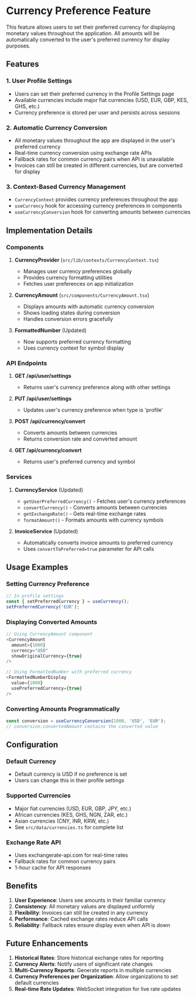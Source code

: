# Currency Preference Feature

This feature allows users to set their preferred currency for displaying monetary values throughout the application. All amounts will be automatically converted to the user's preferred currency for display purposes.

## Features

### 1. User Profile Settings
- Users can set their preferred currency in the Profile Settings page
- Available currencies include major fiat currencies (USD, EUR, GBP, KES, GHS, etc.)
- Currency preference is stored per user and persists across sessions

### 2. Automatic Currency Conversion
- All monetary values throughout the app are displayed in the user's preferred currency
- Real-time currency conversion using exchange rate APIs
- Fallback rates for common currency pairs when API is unavailable
- Invoices can still be created in different currencies, but are converted for display

### 3. Context-Based Currency Management
- `CurrencyContext` provides currency preferences throughout the app
- `useCurrency` hook for accessing currency preferences in components
- `useCurrencyConversion` hook for converting amounts between currencies

## Implementation Details

### Components

1. **CurrencyProvider** (`src/lib/contexts/CurrencyContext.tsx`)
   - Manages user currency preferences globally
   - Provides currency formatting utilities
   - Fetches user preferences on app initialization

2. **CurrencyAmount** (`src/components/CurrencyAmount.tsx`)
   - Displays amounts with automatic currency conversion
   - Shows loading states during conversion
   - Handles conversion errors gracefully

3. **FormattedNumber** (Updated)
   - Now supports preferred currency formatting
   - Uses currency context for symbol display

### API Endpoints

1. **GET /api/user/settings**
   - Returns user's currency preference along with other settings

2. **PUT /api/user/settings**
   - Updates user's currency preference when type is 'profile'

3. **POST /api/currency/convert**
   - Converts amounts between currencies
   - Returns conversion rate and converted amount

4. **GET /api/currency/convert**
   - Returns user's preferred currency and symbol

### Services

1. **CurrencyService** (Updated)
   - `getUserPreferredCurrency()` - Fetches user's currency preferences
   - `convertCurrency()` - Converts amounts between currencies
   - `getExchangeRate()` - Gets real-time exchange rates
   - `formatAmount()` - Formats amounts with currency symbols

2. **InvoiceService** (Updated)
   - Automatically converts invoice amounts to preferred currency
   - Uses `convertToPreferred=true` parameter for API calls

## Usage Examples

### Setting Currency Preference
```typescript
// In profile settings
const { setPreferredCurrency } = useCurrency();
setPreferredCurrency('EUR');
```

### Displaying Converted Amounts
```typescript
// Using CurrencyAmount component
<CurrencyAmount 
  amount={1000} 
  currency="USD" 
  showOriginalCurrency={true}
/>

// Using FormattedNumber with preferred currency
<FormattedNumberDisplay 
  value={1000} 
  usePreferredCurrency={true} 
/>
```

### Converting Amounts Programmatically
```typescript
const conversion = useCurrencyConversion(1000, 'USD', 'EUR');
// conversion.convertedAmount contains the converted value
```

## Configuration

### Default Currency
- Default currency is USD if no preference is set
- Users can change this in their profile settings

### Supported Currencies
- Major fiat currencies (USD, EUR, GBP, JPY, etc.)
- African currencies (KES, GHS, NGN, ZAR, etc.)
- Asian currencies (CNY, INR, KRW, etc.)
- See `src/data/currencies.ts` for complete list

### Exchange Rate API
- Uses exchangerate-api.com for real-time rates
- Fallback rates for common currency pairs
- 1-hour cache for API responses

## Benefits

1. **User Experience**: Users see amounts in their familiar currency
2. **Consistency**: All monetary values are displayed uniformly
3. **Flexibility**: Invoices can still be created in any currency
4. **Performance**: Cached exchange rates reduce API calls
5. **Reliability**: Fallback rates ensure display even when API is down

## Future Enhancements

1. **Historical Rates**: Store historical exchange rates for reporting
2. **Currency Alerts**: Notify users of significant rate changes
3. **Multi-Currency Reports**: Generate reports in multiple currencies
4. **Currency Preferences per Organization**: Allow organizations to set default currencies
5. **Real-time Rate Updates**: WebSocket integration for live rate updates 